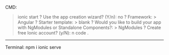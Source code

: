 CMD:
> ionic start
? Use the app creation wizard? (Y/n): no
? Framework: > Angular
? Starter template: > blank
? Would you like to build your app with NgModules or Standalone Components?: > NgModules
? Create free Ionic account? (y/N): n
code .

----

Terminal:
npm i
ionic serve
